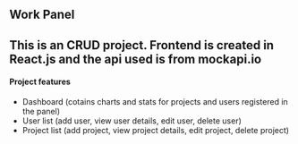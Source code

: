 ## Work Panel

This is an CRUD project. 
Frontend is created in React.js and the api used is from mockapi.io
---
#### Project features
- Dashboard (cotains charts and stats for projects and users registered in the panel)
- User list (add user, view user details, edit user, delete user)
- Project list (add project, view project details, edit project, delete project)
